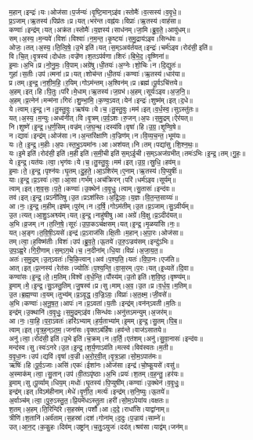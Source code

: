 

  
म॒हान्।इन्द्रः॑।यः।ओज॑सा।प॒र्जन्यः॑।वृ॒ष्टि॒मान्ऽइ॑व।स्तोमैः॑।व॒त्सस्य॑।व॒वृ॒धे॒॥  
प्र॒ऽजाम्।ऋ॒तस्य॑।पिप्र॑तः।प्र।यत्।भर॑न्त।वह्न॑यः।विप्राः॑।ऋ॒तस्य॑।वाह॑सा॥  
कण्वाः॑।इन्द्र॑म्।यत्।अक्र॑त।स्तोमैः॑।य॒ज्ञस्य॑।साध॑नम्।जा॒मि।ब्रु॒व॒ते॒।आयु॑धम्॥  
सम्।अ॒स्य॒।म॒न्यवे॑।विशः॑।विश्वाः॑।न॒म॒न्त॒।कृ॒ष्टयः॑।स॒मु॒द्राय॑ऽइव।सिन्ध॑वः॥  
ओजः॒।तत्।अ॒स्य॒।ति॒त्वि॒षे॒।उ॒भे इति॑।यत्।स॒म्ऽअव॑र्तयत्।इन्द्रः॑।चर्म॑ऽइव।रोद॑सी॒ इति॑॥  
वि।चि॒त्।वृ॒त्रस्य॑।दोध॑तः।वज्रे॑ण।श॒तऽप॑र्वणा।शिरः॑।बि॒भे॒द॒।वृ॒ष्णिना॑॥  
इ॒माः।अ॒भि।प्र।नो॒नु॒मः॒।वि॒पाम्।अग्रे॑षु।धी॒तयः॑।अ॒ग्नेः।शो॒चिः।न।दि॒द्युतः॑॥  
गुहा॑।स॒तीः।उप॑।त्मना॑।प्र।यत्।शोच॑न्त।धी॒तयः॑।कण्वाः॑।ऋ॒तस्य॑।धार॑या॥  
प्र।तम्।इ॒न्द्र॒।न॒शी॒म॒हि॒।र॒यिम्।गोऽम॑न्तम्।अ॒श्विन॑म्।प्र।ब्रह्म॑।पू॒र्वऽचि॑त्तये॥  
अ॒हम्।इत्।हि।पि॒तुः।परि॑।मे॒धाम्।ऋ॒तस्य॑।ज॒ग्रभ॑।अ॒हम्।सूर्यः॑ऽइव।अ॒ज॒नि॒॥  
अ॒हम्।प्र॒त्नेन॑।मन्म॑ना।गिरः॑।शु॒म्भा॒मि॒।क॒ण्व॒ऽवत्।येन॑।इन्द्रः॑।शुष्म॑म्।इत्।द॒धे॥  
ये।त्वाम्।इ॒न्द्र॒।न।तु॒स्तु॒वुः।ऋष॑यः।ये।च॒।तु॒स्तु॒वुः।मम॑।इत्।व॒र्ध॒स्व॒।सुऽस्तु॑तः॥  
यत्।अ॒स्य॒।म॒न्युः।अध्व॑नीत्।वि।वृ॒त्रम्।प॒र्व॒ऽशः।रु॒जन्।अ॒पः।स॒मु॒द्रम्।ऐर॑यत्॥  
नि।शुष्णे॑।इ॒न्द्र॒।ध॒र्ण॒सिम्।वज्र॑म्।ज॒घ॒न्थ॒।दस्य॑वि।वृषा॑।हि।उ॒ग्र॒।शृ॒ण्वि॒षे॥  
न।द्यावः॑।इन्द्र॑म्।ओज॑सा।न।अ॒न्तरि॑क्षाणि।व॒ज्रिण॑म्।न।वि॒व्य॒च॒न्त॒।भूम॑यः॥  
यः।ते॒।इ॒न्द्र॒।म॒हीः।अ॒पः।स्त॒भु॒ऽयमा॑नः।आ।अश॑यत्।नि।तम्।पद्या॑सु।शि॒श्न॒थः॒॥  
यः।इ॒मे इति॑।रोद॑सी॒ इति॑।म॒ही इति॑।स॒मी॒ची इति॑ स॒म्ऽई॒ची।स॒म्ऽअज॑ग्रभीत्।तमः॑ऽभिः।इ॒न्द्र॒।तम्।गु॒हः॒॥  
ये।इ॒न्द्र॒।यत॑यः।त्वा॒।भृग॑वः।ये।च॒।तु॒स्तु॒वुः।मम॑।इत्।उ॒ग्र॒।स्रु॒धि॒।हव॑म्॥  
इ॒माः।ते॒।इ॒न्द्र॒।पृश्न॑यः।घृ॒तम्।दु॒ह॒ते॒।आ॒ऽशिर॑म्।ए॒नाम्।ऋ॒तस्य॑।पि॒प्युषीः॑॥  
याः।इ॒न्द्र॒।प्र॒ऽस्वः॑।त्वा॒।आ॒सा।गर्भ॑म्।अच॑क्रिरन्।परि॑।धर्म॑ऽइव।सूर्य॑म्॥  
त्वाम्।इत्।श॒व॒सः॒।प॒ते॒।कण्वाः॑।उ॒क्थेन॑।व॒वृ॒धुः॒।त्वाम्।सु॒तासः॑।इन्द॑वः॥  
तव॑।इत्।इ॒न्द्र॒।प्रऽनी॑तिषु।उ॒त।प्रऽश॑स्तिः।अ॒द्रि॒ऽवः॒।य॒ज्ञः।वि॒त॒न्त॒साय्यः॑॥  
आ।नः॒।इ॒न्द्र॒।म॒हीम्।इष॑म्।पुर॑म्।न।द॒र्षि॒।गोऽम॑तीम्।उ॒त।प्र॒ऽजाम्।सु॒ऽवीर्य॑म्॥  
उ॒त।त्यत्।आ॒शु॒ऽअश्व्य॑म्।यत्।इ॒न्द्र॒।नाहु॑षीषु।आ।अग्रे॑।वि॒क्षु।प्र॒ऽदीद॑यत्॥  
अ॒भि।व्र॒जम्।न।त॒त्नि॒षे॒।सूरः॑।उ॒पा॒कऽच॑क्षसम्।यत्।इ॒न्द्र॒।मृ॒ळया॑सि।नः॒॥  
यत्।अ॒ङ्ग।त॒वि॒षी॒ऽयसे॑।इन्द्र॑।प्र॒ऽराज॑सि।क्षि॒तीः।म॒हान्।अ॒पा॒रः।ओज॑सा॥  
तम्।त्वा॒।ह॒विष्म॑तीः।विशः॑।उप॑।ब्रु॒व॒ते॒।ऊ॒तये॑।उ॒रु॒ऽज्रय॑सम्।इन्दु॑ऽभिः॥  
उ॒प॒ऽह्व॒रे।गि॒री॒णाम्।स॒म्ऽग॒थे।च॒।न॒दीना॑म्।धि॒या।विप्रः॑।अ॒जा॒य॒त॒॥  
अतः॑।स॒मु॒द्रम्।उ॒त्ऽवतः॑।चि॒कि॒त्वान्।अव॑।प॒श्य॒ति॒।यतः॑।वि॒पा॒नः।एज॑ति॥  
आत्।इत्।प्र॒त्नस्य॑।रेत॑सः।ज्योतिः॑।प॒श्य॒न्ति॒।वा॒स॒रम्।प॒रः।यत्।इ॒ध्यते॑।दि॒वा॥  
कण्वा॑सः।इ॒न्द्र॒।ते॒।म॒तिम्।विश्वे॑।व॒र्ध॒न्ति॒।पौंस्य॑म्।उ॒तो इति॑।श॒वि॒ष्ठ॒।वृष्ण्य॑म्॥  
इ॒माम्।मे॒।इ॒न्द्र॒।सु॒ऽस्तु॒तिम्।जु॒षस्व॑।प्र।सु।माम्।अ॒व॒।उ॒त।प्र।व॒र्ध॒य॒।म॒तिम्॥  
उ॒त।ब्र॒ह्म॒ण्या।व॒यम्।तुभ्य॑म्।प्र॒ऽवृ॒द्ध॒।व॒ज्रि॒ऽवः॒।विप्राः॑।अ॒त॒क्ष्म॒।जी॒वसे॑॥  
अ॒भि।कण्वाः॑।अ॒नू॒ष॒त॒।आपः॑।न।प्र॒ऽवता॑।य॒तीः।इन्द्र॑म्।वन॑न्ऽवती।म॒तिः॥  
इन्द्र॑म्।उ॒क्थानि॑।व॒वृ॒धुः॒।स॒मु॒द्रम्ऽइ॑व।सिन्ध॑वः।अनु॑त्तऽमन्युम्।अ॒जर॑म्॥  
आ।नः॒।या॒हि॒।प॒रा॒ऽवतः॑।हरि॑ऽभ्याम्।ह॒र्य॒ताभ्या॑म्।इ॒मम्।इ॒न्द्र॒।सु॒तम्।पि॒ब॒॥  
त्वाम्।इत्।वृ॒त्र॒ह॒न्ऽत॒म॒।जना॑सः।वृ॒क्तऽब॑र्हिषः।हव॑न्ते।वाज॑ऽसातये॥  
अनु॑।त्वा॒।रोद॑सी॒ इति॑।उ॒भे इति॑।च॒क्रम्।न।व॒र्ति॒।एत॑शम्।अनु॑।सु॒वा॒नासः॑।इन्द॑वः॥  
मन्द॑स्व।सु।स्वः॑ऽनरे।उ॒त।इ॒न्द्र॒।श॒र्य॒णाऽव॑ति।मत्स्व॑।विव॑स्वतः।म॒ती॥  
व॒वृ॒धा॒नः।उप॑।द्यवि॑।वृषा॑।व॒ज्री।अ॒रो॒र॒वी॒त्।वृ॒त्र॒ऽहा।सो॒म॒ऽपात॑मः॥  
ऋषिः॑।हि।पू॒र्व॒ऽजाः।असि॑।एकः॑।ईशा॑नः।ओज॑सा।इन्द्र॑।चो॒ष्कू॒यसे॑।वसु॑॥  
अ॒स्माक॑म्।त्वा॒।सु॒तान्।उप॑।वी॒तऽपृ॑ष्ठाः।अ॒भि।प्रयः॑।श॒तम्।व॒ह॒न्तु॒।हर॑यः॥  
इ॒माम्।सु।पू॒र्व्याम्।धिय॒म्।मधोः॑।घृ॒तस्य॑।पि॒प्युषी॑म्।कण्वाः॑।उ॒क्थेन॑।व॒वृ॒धुः॒॥  
इन्द्र॑म्।इत्।विऽम॑हीनाम्।मेधे॑।वृ॒णी॒त॒।मर्त्यः॑।इन्द्र॑म्।स॒नि॒ष्युः।ऊ॒तये॑॥  
अ॒र्वाञ्च॑म्।त्वा॒।पु॒रु॒ऽस्तु॒त॒।प्रि॒यमे॑धऽस्तुता।हरी॑।सो॒म॒ऽपेया॑य।वक्षतः॥  
श॒तम्।अ॒हम्।ति॒रिन्दि॑रे।स॒हस्र॑म्।पर्शौ॑।आ।द॒दे॒।राधां॑सि।याद्वा॑नाम्॥  
त्रीणि॑।श॒तानि॑।अर्व॑ताम्।स॒हस्रा॑।दश॑।गोना॑म्।द॒दुः।प॒ज्राय॑।साम्ने॑॥  
उत्।आ॒न॒ट्।क॒कु॒हः।दिव॑म्।उष्ट्रा॑न्।च॒तुः॒ऽयुजः॑।दद॑त्।श्रव॑सा।याद्व॑म्।जन॑म्॥  
